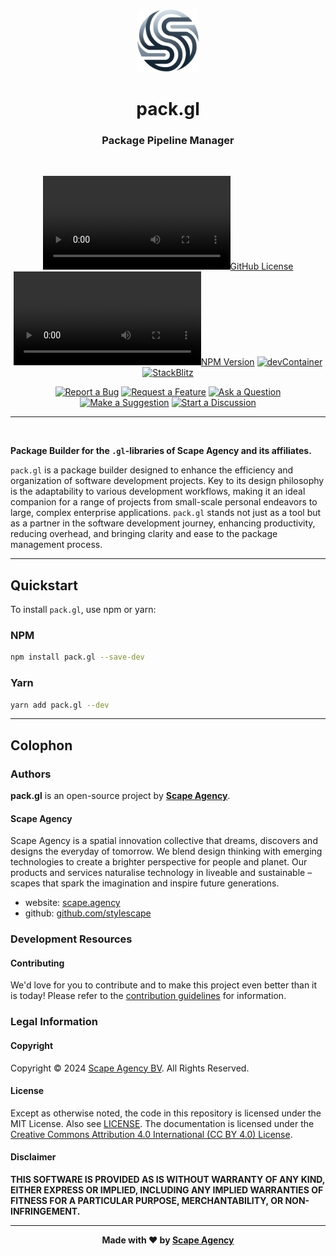 


<p align="center">
    <img src="https://raw.githubusercontent.com/stylescape/brand/master/src/logo/logo-transparant.png" width="20%" height="20%" alt="Stylescape Logo">
</p>
<h1 align="center" style='border-bottom: none;'>pack.gl</h1>
<h3 align="center">Package Pipeline Manager</h3>

<br/>

<div align="center">

[![GitHub License](https://img.shields.io/github/license/stylescape/pack.gl?style=flat-square&logo=readthedocs&logoColor=FFFFFF&label=&labelColor=%23354351&color=%23354351&link=LICENSE)](https://github.com/stylescape/pack.gl/blob/main/LICENSE)
[![NPM Version](https://img.shields.io/npm/v/pack.gl?style=flat-square&logo=npm&logoColor=FFFFFF&label=NPM&labelColor=354351&color=354351&link=https%3A%2F%2Fwww.npmjs.com%2Fpackage%2Fpack.gl)](https://www.npmjs.com/package/pack.gl)
[![devContainer](https://img.shields.io/badge/devContainer-23354351?style=flat-square&logo=Docker&logoColor=%23FFFFFF&labelColor=%23354351&color=%23354351)](https://vscode.dev/redirect?url=vscode://ms-vscode-remote.remote-containers/cloneInVolume?url=https://github.com/stylescape/pack.gl)
[![StackBlitz](https://img.shields.io/badge/StackBlitz-23354351?style=flat-square&logo=StackBlitz&logoColor=%23FFFFFF&labelColor=%23354351&color=%23354351)](https://stackblitz.com/github/stylescape/pack.gl/tree/main?file=src%2Findex.html)

</div>

<div align="center">

[![Report a Bug](https://img.shields.io/badge/Report%20a%20Bug-GitHub?style=flat-square&&logoColor=%23FFFFFF&color=%23D2D9DF)](https://github.com/stylescape/pack.gl/issues/new?assignees=&labels=Needs%3A+Triage+%3Amag%3A%2Ctype%3Abug-suspected&projects=&template=bug_report.yml)
[![Request a Feature](https://img.shields.io/badge/Request%20a%20Feature-GitHub?style=flat-square&&logoColor=%23FFFFFF&color=%23D2D9DF)](https://github.com/stylescape/pack.gl/issues/new?assignees=&labels=Needs%3A+Triage+%3Amag%3A%2Ctype%3Abug-suspected&projects=&template=feature_request.yml)
[![Ask a Question](https://img.shields.io/badge/Ask%20a%20Question-GitHub?style=flat-square&&logoColor=%23FFFFFF&color=%23D2D9DF)](https://github.com/stylescape/pack.gl/issues/new?assignees=&labels=Needs%3A+Triage+%3Amag%3A%2Ctype%3Abug-suspected&projects=&template=question.yml)
[![Make a Suggestion](https://img.shields.io/badge/Make%20a%20Suggestion-GitHub?style=flat-square&&logoColor=%23FFFFFF&color=%23D2D9DF)](https://github.com/stylescape/pack.gl/issues/new?assignees=&labels=Needs%3A+Triage+%3Amag%3A%2Ctype%3Abug-suspected&projects=&template=suggestion.yml)
[![Start a Discussion](https://img.shields.io/badge/Start%20a%20Discussion-GitHub?style=flat-square&&logoColor=%23FFFFFF&color=%23D2D9DF)](https://github.com/stylescape/pack.gl/issues/new?assignees=&labels=Needs%3A+Triage+%3Amag%3A%2Ctype%3Abug-suspected&projects=&template=discussion.yml)

</div>

---

<br/>

**Package Builder for the `.gl`-libraries of Scape Agency and its affiliates.**

`pack.gl` is a package builder designed to enhance the efficiency and organization of software development projects. Key to its design philosophy is the adaptability to various development workflows, making it an ideal companion for a range of projects from small-scale personal endeavors to large, complex enterprise applications. `pack.gl` stands not just as a tool but as a partner in the software development journey, enhancing productivity, reducing overhead, and bringing clarity and ease to the package management process.

---

## Quickstart

To install `pack.gl`, use npm or yarn:

### NPM

``` bash
npm install pack.gl --save-dev
```

### Yarn

``` bash
yarn add pack.gl --dev
```

---

## Colophon

### Authors

**pack.gl** is an open-source project by **[Scape Agency](https://www.scape.agency "Scape Agency website")**.

#### Scape Agency

Scape Agency is a spatial innovation collective that dreams, discovers and designs the everyday of tomorrow. We blend design thinking with emerging technologies to create a brighter perspective for people and planet. Our products and services naturalise technology in liveable and sustainable –scapes that spark the imagination and inspire future generations.

- website: [scape.agency](https://www.scape.agency "Scape Agency website")
- github: [github.com/stylescape](https://github.com/stylescape "Scape Agency GitHub")

### Development Resources

#### Contributing

We'd love for you to contribute and to make this project even better than it is today!
Please refer to the [contribution guidelines](.github/CONTRIBUTING.md) for information.

### Legal Information

#### Copyright

Copyright &copy; 2024 [Scape Agency BV](https://www.scape.agency/ "Scape Agency website"). All Rights Reserved.

#### License

Except as otherwise noted, the code in this repository is licensed under the MIT License. Also see [LICENSE](https://github.com/stylescape/community/blob/master/src/LICENSE). The documentation is licensed under the [Creative Commons Attribution 4.0 International (CC BY 4.0) License](https://creativecommons.org/licenses/by/4.0/).

#### Disclaimer

**THIS SOFTWARE IS PROVIDED AS IS WITHOUT WARRANTY OF ANY KIND, EITHER EXPRESS OR IMPLIED, INCLUDING ANY IMPLIED WARRANTIES OF FITNESS FOR A PARTICULAR PURPOSE, MERCHANTABILITY, OR NON-INFRINGEMENT.**

---

<p align="center">
    <b>Made with ❤️ by <a href="https://www.scape.agency" target="_blank">Scape Agency</a></b>
</p>
